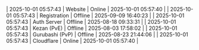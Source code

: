 | 2025-10-01 05:57:43 | Website | Online | 2025-10-01 05:57:40 |
| 2025-10-01 05:57:43 | Registration | Offline | 2025-09-09 16:40:23 |
| 2025-10-01 05:57:43 | Auth Server | Offline | 2025-08-18 09:33:31 |
| 2025-10-01 05:57:43 | Kezan (PvE) | Offline | 2025-08-03 17:58:02 |
| 2025-10-01 05:57:43 | Gurubashi (PvP) | Offline | 2025-08-23 21:44:06 |
| 2025-10-01 05:57:43 | Cloudflare | Online | 2025-10-01 05:57:40 |
